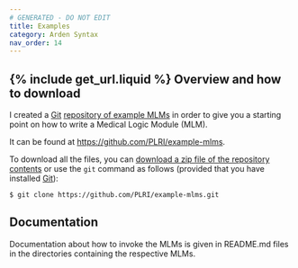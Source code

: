 ```yaml
---
# GENERATED - DO NOT EDIT
title: Examples
category: Arden Syntax
nav_order: 14
---
```

{% include get_url.liquid %}
Overview and how to download
----------------------------

I created a [Git](http://git-scm.com/) [repository of example MLMs](https://github.com/PLRI/example-mlms) in order to give you a starting point on how to write a Medical Logic Module (MLM).

It can be found at <https://github.com/PLRI/example-mlms>.

To download all the files, you can [download a zip file of the repository contents](https://github.com/PLRI/example-mlms/zipball/master) or use the `git` command as follows (provided that you have installed [Git](http://git-scm.com/)):

    $ git clone https://github.com/PLRI/example-mlms.git

Documentation
-------------

Documentation about how to invoke the MLMs is given in README.md files in the directories containing the respective MLMs.

